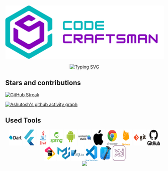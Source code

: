 [![Adriano Junior](https://github.com/AdrianoJunior/AdrianoJunior/blob/main/CodeCraftsman.png)](https://codecraftsman.tech)

<div align="center">
   
[![Typing SVG](https://readme-typing-svg.herokuapp.com?font=Fira+Code&size=30&pause=1000&color=70A5FD&center=true&width=600&height=100&lines=Hey+There!;My+name+is+Adriano+Coutinho;I+like+mobile+development;+eqtdXploring+new+techs;+and+solving+problems)](https://git.io/typing-svg)

</div>

## Stars and contributions

[![GitHub Streak](https://streak-stats.demolab.com?user=AdrianoJunior&theme=gruvbox&locale=pt_BR)](https://git.io/streak-stats)

[![Ashutosh's github activity graph](https://github-readme-activity-graph.vercel.app/graph?username=AdrianoJunior&theme=react-dark)](https://github.com/ashutosh00710/github-readme-activity-graph)

</div>

## Used Tools

<div style="display: inline_block" align="center">
<img align="center" alt="Adriano-dart" height="50" width="40" src="https://github.com/devicons/devicon/blob/v2.15.1/icons/dart/dart-original-wordmark.svg"/>
  <img align="center" alt="Adriano-dart" height="50" width="40" src="https://github.com/devicons/devicon/blob/v2.15.1/icons/flutter/flutter-original.svg"/>
  <img align="center" alt="Adriano-java" height="50" width="40" src="https://github.com/devicons/devicon/blob/v2.15.1/icons/java/java-original-wordmark.svg" />
  <img  align="center" alt="Adriano-spring" height="50" width="40" src="https://github.com/devicons/devicon/blob/v2.15.1/icons/spring/spring-original-wordmark.svg" />
  <img align="center" alt="Adriano-android" height="50" width="40" src="https://github.com/devicons/devicon/blob/v2.15.1/icons/android/android-original-wordmark.svg" />    
  <img align="center" alt="Adriano-android-studio" height="50" width="40" src="https://github.com/devicons/devicon/blob/v2.15.1/icons/androidstudio/androidstudio-original-wordmark.svg" />
  <img align="center" alt="Adriano-apple" height="50" width="40" src="https://github.com/devicons/devicon/blob/v2.15.1/icons/apple/apple-original.svg" />    
  <img align="center" alt="Adriano-chrome" height="50" width="40" src="https://github.com/devicons/devicon/blob/v2.15.1/icons/chrome/chrome-original-wordmark.svg" /> 
  <img align="center" alt="Adriano-firebase" height="50" width="40" src="https://github.com/devicons/devicon/blob/v2.15.1/icons/firebase/firebase-plain-wordmark.svg" /> 
  <img align="center" alt="Adriano-git" height="50" width="40" src="https://github.com/devicons/devicon/blob/v2.15.1/icons/git/git-original-wordmark.svg" /> 
  <img align="center" alt="Adriano-github" height="50" width="40" src="https://github.com/devicons/devicon/blob/v2.15.1/icons/github/github-original-wordmark.svg" /> 
  <img align="center" alt="Adriano-jetbrains" height="50" width="40" src="https://github.com/devicons/devicon/blob/v2.15.1/icons/jetbrains/jetbrains-original.svg" />

  <img align="center" alt="Adriano-material" height="50" width="40" src="https://github.com/devicons/devicon/blob/v2.15.1/icons/materialui/materialui-original.svg" />

  <img align="center" alt="Adriano-sqlite" height="50" width="40" src="https://github.com/devicons/devicon/blob/v2.15.1/icons/sqlite/sqlite-original-wordmark.svg" />

  <img align="center" alt="Adriano-vscode" height="50" width="40" src="https://github.com/devicons/devicon/blob/v2.15.1/icons/vscode/vscode-original-wordmark.svg" />

<img align="center" alt="Adriano-xcode" height="50" width="40" src="https://github.com/devicons/devicon/blob/v2.15.1/icons/xcode/xcode-original.svg" />

  <img align="center" alt="Adriano-xd" height="50" width="40" src="https://github.com/devicons/devicon/blob/v2.15.1/icons/xd/xd-line.svg" />        
</div>

<div align="center">
  <a href="https://github.com/AdrianoJunior">
  <img height="180em" src="https://github-readme-stats.vercel.app/api/top-langs/?username=AdrianoJunior&layout=compact&langs_count=7&theme=react-dark"/>  
</div>

